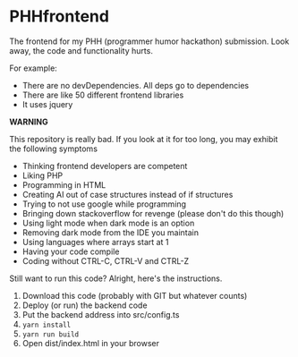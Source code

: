 # PHHfrontend
The frontend for my PHH (programmer humor hackathon) submission. Look away, the code and functionality hurts.

For example:

* There are no devDependencies. All deps go to dependencies
* There are like 50 different frontend libraries
* It uses jquery

**WARNING**

This repository is really bad. If you look at it 
for too long, you may exhibit the following symptoms

* Thinking frontend developers are competent
* Liking PHP
* Programming in HTML
* Creating AI out of case structures instead of if structures
* Trying to not use google while programming
* Bringing down stackoverflow for revenge (please don't do this though)
* Using light mode when dark mode is an option
* Removing dark mode from the IDE you maintain
* Using languages where arrays start at 1
* Having your code compile
* Coding without CTRL-C, CTRL-V and CTRL-Z

Still want to run this code? Alright, here's the instructions.

1. Download this code (probably with GIT but whatever counts)
2. Deploy (or run) the backend code
3. Put the backend address into src/config.ts
4. `yarn install`
5. `yarn run build`
6. Open dist/index.html in your browser
